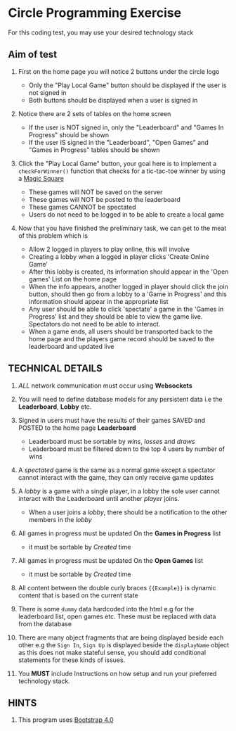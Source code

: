 # Circle Programming Exercise

For this coding test, you may use your desired technology stack

## Aim of test

1) First on the home page you will notice 2 buttons under the circle logo
    - Only the "Play Local Game" button should be displayed if the user is not signed in
    - Both buttons should be displayed when a user is signed in

2) Notice there are 2 sets of tables on the home screen
    - If the user is NOT signed in, only the "Leaderboard" and "Games In Progress" should be shown
    - If the user IS signed in the "Leaderboard", "Open Games" and "Games in Progress" tables should be shown

3) Click the "Play Local Game" button, your goal here is to implement a `checkForWinner()` function that checks for a tic-tac-toe winner by using a [Magic Square](http://mathworld.wolfram.com/MagicSquare.html)
    - These games will NOT be saved on the server
    - These games will NOT be posted to the leaderboard
    - These games CANNOT be spectated
    - Users do not need to be logged in to be able to create a local game

4) Now that you have finished the preliminary task, we can get to the meat of this problem which is
    - Allow 2 logged in players to play online, this will involve
    - Creating a lobby when a logged in player clicks 'Create Online Game'
    - After this lobby is created, its information should appear in the 'Open games' List on the home page
    - When the info appears, another logged in player should click the join button, should then go from a lobby to a 'Game in Progress' and this information should appear in the appropriate list
    - Any user should be able to click 'spectate' a game in the 'Games in Progress' list and they should be able to view the game live. Spectators do not need to be able to interact.
    - When a game ends, all users should be transported back to the home page and the players game record should be saved to the leaderboard and updated live

## TECHNICAL DETAILS

1) *ALL* network communication must occur using **Websockets**

2) You will need to define database models for any persistent data i.e the **Leaderboard**, **Lobby** etc.

3) Signed in users must have the results of their games SAVED and POSTED to the home page **Leaderboard**
    -  Leaderboard must be sortable by *wins*, *losses* and *draws*
    -  Leaderboard must be filtered down to the top 4 users by number of wins

4) A *spectated* game is the same as a normal game except a spectator cannot interact with the game, they can only receive game updates

5) A *lobby* is a game with a single player, in a lobby the sole user cannot interact with the Leaderboard until another *player* joins.
    - When a user joins a *lobby*, there should be a notification to the other members in the *lobby*

6) All games in progress must be updated On the **Games in Progress** list
    - it must be sortable by *Created* time

7) All games in progress must be updated On the **Open Games** list
    - it must be sortable by *Created* time

8) All content between the double curly braces `{{Example}}` is dynamic content that is based on the current state

9) There is some `dummy` data hardcoded into the html e.g for the leaderboard list, open games etc. These must be replaced with data from the database

10) There are many object fragments that are being displayed beside each other e.g the `Sign In`, `Sign Up`  is displayed beside the `displayName` object as this does not make stateful sense, you should add conditional statements for these kinds of issues.

11) You **MUST** include Instructions on how setup and run your preferred technology stack.
 
## HINTS

1) This program uses [Bootstrap 4.0](https://getbootstrap.com/docs/4.0/getting-started/introduction/)
